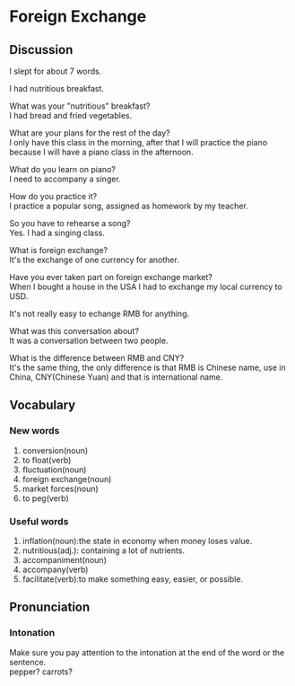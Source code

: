 # Foreign Exchange
## Discussion
I slept for about 7 words.  

I had nutritious breakfast.  

What was your "nutritious" breakfast?  
I had bread and fried vegetables.  

What are your plans for the rest of the day?  
I only have this class in the morning, after that I will practice the piano because I will have a piano class in the afternoon.  

What do you learn on piano?  
I need to accompany a singer.  

How do you practice it?  
I practice a popular song, assigned as homework by my teacher.  

So you have to rehearse a song?  
Yes. I had a singing class.  

What is foreign exchange?  
It's the exchange of one currency for another.  

Have you ever taken part on foreign exchange market?  
When I bought a house in the USA I had to exchange my local currency to USD.  

It's not really easy to echange RMB for anything.  

What was this conversation about?  
It was a conversation between two people.  

What is the difference between RMB and CNY?  
It's the same thing, the only difference is that RMB is Chinese name, use in China, CNY(Chinese Yuan) and that is international name.  


## Vocabulary
### New words
1. conversion(noun)
1. to float(verb)
1. fluctuation(noun)
1. foreign exchange(noun)
1. market forces(noun)
1. to peg(verb)

### Useful words
1. inflation(noun):the state in economy when money loses value.
1. nutritious(adj.): containing a lot of nutrients.
1. accompaniment(noun)
1. accompany(verb)
1. facilitate(verb):to make something easy, easier, or possible.

## Pronunciation
### Intonation
Make sure you pay attention to the intonation at the end of the word or the sentence.   
pepper?
carrots?  
